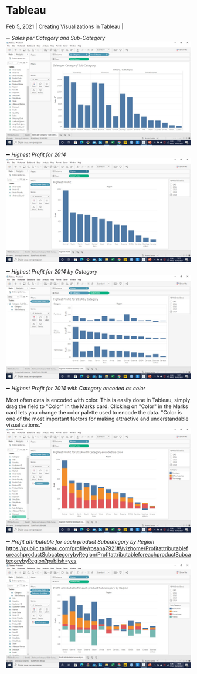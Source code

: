 # Tableau

Feb 5, 2021 | Creating Visualizations in Tableau  |
 
:heavy_minus_sign:  _Sales per Category and Sub-Category_ 
![Tableau]( https://github.com/RosanaFSS/Tableau/blob/main/Intro%20to%20Data%20Visualization/Sales%20per%20Category%20and%20Sub-Category.jpg )



:heavy_minus_sign:  _Highest Profit for 2014_
![Tableau]( https://github.com/RosanaFSS/Tableau/blob/main/Intro%20to%20Data%20Visualization/Highest%20Profit%20for%202014.jpg )



:heavy_minus_sign:  _Highest Profit for 2014 by Category_
![Tableau]( https://github.com/RosanaFSS/Tableau/blob/main/Intro%20to%20Data%20Visualization/Highest%20Profit%20for%202014%20by%20Category.jpg )



:heavy_minus_sign:  _Highest Profit for 2014 with Category encoded as color_

Most often data is encoded with color. This is easily done in Tableau, simply drag the field to "Color" in the Marks card. 
Clicking on "Color" in the Marks card lets you change the color palette used to encode the data.
"Color is one of the most important factors for making attractive and understandable visualizations."
![Tableau]( https://github.com/RosanaFSS/Tableau/blob/main/Intro%20to%20Data%20Visualization/Highest%20Profit%20for%202014%20with%20Category%20encoded%20as%20color.jpg )




:heavy_minus_sign:  _Profit attributable for each product Subcategory by Region_
https://public.tableau.com/profile/rosana7921#!/vizhome/ProfitattributableforeachproductSubcategorybyRegion/ProfitattributableforeachproductSubcategorybyRegion?publish=yes
![Tableau]( https://github.com/RosanaFSS/Tableau/blob/main/Intro%20to%20Data%20Visualization/Profit%20attributable%20for%20each%20product%20Subcategory%20by%20Region.jpg )
